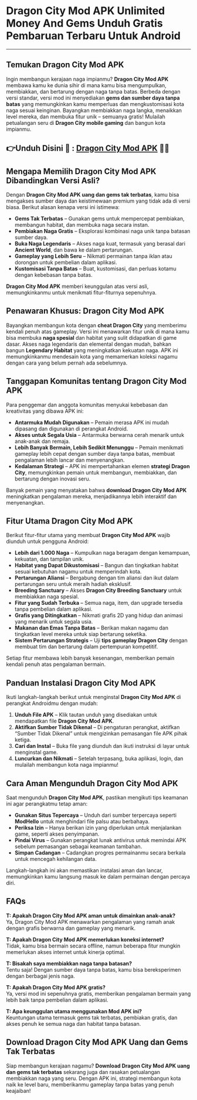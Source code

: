 # Dragon City Mod APK Unlimited Money And Gems Unduh Gratis Pembaruan Terbaru Untuk Android 

---

## Temukan Dragon City Mod APK

Ingin membangun kerajaan naga impianmu? **Dragon City Mod APK** membawa kamu ke dunia sihir di mana kamu bisa mengumpulkan, membiakkan, dan bertarung dengan naga tanpa batas. Berbeda dengan versi standar, versi mod ini menyediakan **gems dan sumber daya tanpa batas** yang memungkinkan kamu memperluas dan mengkustomisasi kota naga sesuai keinginan. Bayangkan membiakkan naga langka, menaikkan level mereka, dan membuka fitur unik – semuanya gratis! Mulailah petualangan seru di **Dragon City mobile gaming** dan bangun kota impianmu.


## 👉Unduh Disini 🐉 : [Dragon City Mod APK](https://modhello.com/dragon-city/) 👌🏻

## Mengapa Memilih Dragon City Mod APK Dibandingkan Versi Asli?

Dengan **Dragon City Mod APK uang dan gems tak terbatas**, kamu bisa mengakses sumber daya dan keistimewaan premium yang tidak ada di versi biasa. Berikut alasan kenapa versi ini istimewa:

- **Gems Tak Terbatas** – Gunakan gems untuk mempercepat pembiakan, membangun habitat, dan membuka naga secara instan.
- **Pembiakan Naga Gratis** – Eksplorasi kombinasi naga unik tanpa batasan sumber daya.
- **Buka Naga Legendaris** – Akses naga kuat, termasuk yang berasal dari **Ancient World**, dan bawa ke dalam pertarungan.
- **Gameplay yang Lebih Seru** – Nikmati permainan tanpa iklan atau dorongan untuk pembelian dalam aplikasi.
- **Kustomisasi Tanpa Batas** – Buat, kustomisasi, dan perluas kotamu dengan kebebasan tanpa batas.

**Dragon City Mod APK** memberi keunggulan atas versi asli, memungkinkanmu untuk menikmati fitur-fiturnya sepenuhnya.

## Penawaran Khusus: Dragon City Mod APK

Bayangkan membangun kota dengan **cheat Dragon City** yang memberimu kendali penuh atas gameplay. Versi ini menawarkan fitur unik di mana kamu bisa membuka **naga spesial** dan habitat yang sulit didapatkan di game dasar. Akses naga legendaris dan elemental dengan mudah, bahkan bangun **Legendary Habitat** yang meningkatkan kekuatan naga. APK ini memungkinkanmu mendesain kota yang memamerkan koleksi nagamu dengan cara yang belum pernah ada sebelumnya.

## Tanggapan Komunitas tentang Dragon City Mod APK

Para penggemar dan anggota komunitas menyukai kebebasan dan kreativitas yang dibawa APK ini:

- **Antarmuka Mudah Digunakan** – Pemain merasa APK ini mudah dipasang dan digunakan di perangkat Android.
- **Akses untuk Segala Usia** – Antarmuka berwarna cerah menarik untuk anak-anak dan remaja.
- **Lebih Banyak Bermain, Lebih Sedikit Menunggu** – Pemain menikmati gameplay lebih cepat dengan sumber daya tanpa batas, membuat pengalaman lebih lancar dan menyenangkan.
- **Kedalaman Strategi** – APK ini mempertahankan elemen **strategi Dragon City**, memungkinkan pemain untuk membangun, membiakkan, dan bertarung dengan inovasi seru.

Banyak pemain yang menyatakan bahwa **download Dragon City Mod APK** meningkatkan pengalaman mereka, menjadikannya lebih interaktif dan menyenangkan.

## Fitur Utama Dragon City Mod APK

Berikut fitur-fitur utama yang membuat **Dragon City Mod APK** wajib diunduh untuk pengguna Android:

- **Lebih dari 1.000 Naga** – Kumpulkan naga beragam dengan kemampuan, kekuatan, dan tampilan unik.
- **Habitat yang Dapat Dikustomisasi** – Bangun dan tingkatkan habitat sesuai kebutuhan nagamu untuk memperindah kota.
- **Pertarungan Aliansi** – Bergabung dengan tim aliansi dan ikut dalam pertarungan seru untuk meraih hadiah eksklusif.
- **Breeding Sanctuary** – Akses **Dragon City Breeding Sanctuary** untuk membiakkan naga spesial.
- **Fitur yang Sudah Terbuka** – Semua naga, item, dan upgrade tersedia tanpa pembelian dalam aplikasi.
- **Grafis yang Ditingkatkan** – Nikmati grafis 2D yang hidup dan animasi yang menarik untuk segala usia.
- **Makanan dan Emas Tanpa Batas** – Berikan makan nagamu dan tingkatkan level mereka untuk siap bertarung seketika.
- **Sistem Pertarungan Strategis** – Uji **tips gameplay Dragon City** dengan membuat tim dan bertarung dalam pertempuran kompetitif.

Setiap fitur membawa lebih banyak kesenangan, memberikan pemain kendali penuh atas pengalaman bermain.

## Panduan Instalasi Dragon City Mod APK

Ikuti langkah-langkah berikut untuk menginstal **Dragon City Mod APK** di perangkat Androidmu dengan mudah:

1. **Unduh File APK** – Klik tautan unduh yang disediakan untuk mendapatkan file **Dragon City Mod APK**.
2. **Aktifkan Sumber Tidak Dikenal** – Di pengaturan perangkat, aktifkan “Sumber Tidak Dikenal” untuk mengizinkan pemasangan file APK pihak ketiga.
3. **Cari dan Instal** – Buka file yang diunduh dan ikuti instruksi di layar untuk menginstal game.
4. **Luncurkan dan Nikmati** – Setelah terpasang, buka aplikasi, login, dan mulailah membangun kota naga impianmu!

## Cara Aman Mengunduh Dragon City Mod APK

Saat mengunduh **Dragon City Mod APK**, pastikan mengikuti tips keamanan ini agar perangkatmu tetap aman:

- **Gunakan Situs Tepercaya** – Unduh dari sumber terpercaya seperti **ModHello** untuk menghindari file palsu atau berbahaya.
- **Periksa Izin** – Hanya berikan izin yang diperlukan untuk menjalankan game, seperti akses penyimpanan.
- **Pindai Virus** – Gunakan perangkat lunak antivirus untuk memindai APK sebelum pemasangan sebagai keamanan tambahan.
- **Simpan Cadangan** – Cadangkan progres permainanmu secara berkala untuk mencegah kehilangan data.

Langkah-langkah ini akan memastikan instalasi aman dan lancar, memungkinkan kamu langsung masuk ke dalam permainan dengan percaya diri.

## FAQs

**T: Apakah Dragon City Mod APK aman untuk dimainkan anak-anak?**  
Ya, Dragon City Mod APK menawarkan pengalaman yang ramah anak dengan grafis berwarna dan gameplay yang menarik.

**T: Apakah Dragon City Mod APK memerlukan koneksi internet?**  
Tidak, kamu bisa bermain secara offline, namun beberapa fitur mungkin memerlukan akses internet untuk kinerja optimal.

**T: Bisakah saya membiakkan naga tanpa batasan?**  
Tentu saja! Dengan sumber daya tanpa batas, kamu bisa bereksperimen dengan berbagai jenis naga.

**T: Apakah Dragon City Mod APK gratis?**  
Ya, versi mod ini sepenuhnya gratis, memberikan pengalaman bermain yang lebih baik tanpa pembelian dalam aplikasi.

**T: Apa keunggulan utama menggunakan Mod APK ini?**  
Keuntungan utama termasuk gems tak terbatas, pembiakan gratis, dan akses penuh ke semua naga dan habitat tanpa batasan.

## Download Dragon City Mod APK Uang dan Gems Tak Terbatas

Siap membangun kerajaan nagamu? **Download Dragon City Mod APK uang dan gems tak terbatas** sekarang juga dan rasakan petualangan membiakkan naga yang seru. Dengan APK ini, strategi membangun kota naik ke level baru, memberikanmu gameplay tanpa batas yang penuh keajaiban!
